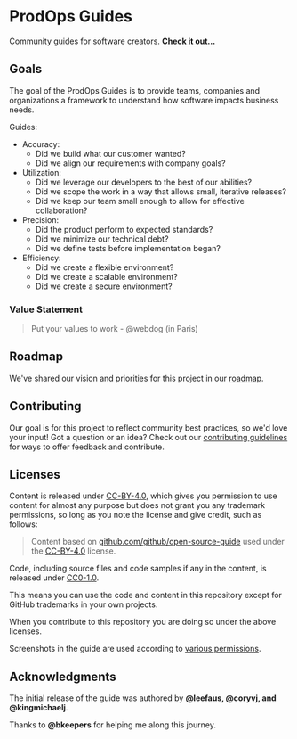 # ProdOps Guides

Community guides for software creators. **[Check it out…](http://prodops.guide/)**

## Goals

The goal of the ProdOps Guides is to provide teams, companies and organizations a framework to understand how software impacts business needs.  

Guides:
- Accuracy:
  - Did we build what our customer wanted?
  - Did we align our requirements with company goals?
- Utilization:
  - Did we leverage our developers to the best of our abilities?
  - Did we scope the work in a way that allows small, iterative releases?
  - Did we keep our team small enough to allow for effective collaboration?
- Precision:
  - Did the product perform to expected standards?
  - Did we minimize our technical debt?
  - Did we define tests before implementation began?
- Efficiency:
  - Did we create a flexible environment?
  - Did we create a scalable environment?
  - Did we create a secure environment?

### Value Statement

> Put your values to work - @webdog (in Paris)

## Roadmap

We've shared our vision and priorities for this project in our [roadmap](docs/roadmap.md).

## Contributing

Our goal is for this project to reflect community best practices, so we'd love your input! Got a question or an idea? Check out our [contributing guidelines](/CONTRIBUTING.md) for ways to offer feedback and contribute.

## Licenses

Content is released under [CC-BY-4.0](https://creativecommons.org/licenses/by/4.0/), which gives you permission to use content for almost any purpose but does not grant you any trademark permissions, so long as you note the license and give credit, such as follows:

> Content based on
> <a href="https://github.com/github/open-source-guide">github.com/github/open-source-guide</a>
> used under the
> <a href="https://creativecommons.org/licenses/by/4.0/">CC-BY-4.0</a>
> license.</a>

Code, including source files and code samples if any in the content, is released under [CC0-1.0](https://creativecommons.org/publicdomain/zero/1.0/).

This means you can use the code and content in this repository except for GitHub trademarks in your own projects.

When you contribute to this repository you are doing so under the above licenses.

Screenshots in the guide are used according to [various permissions](notices.md#permissions).

## Acknowledgments

The initial release of the guide was authored by **@leefaus, @coryvj, and @kingmichaelj**.

Thanks to **@bkeepers** for helping me along this journey.
